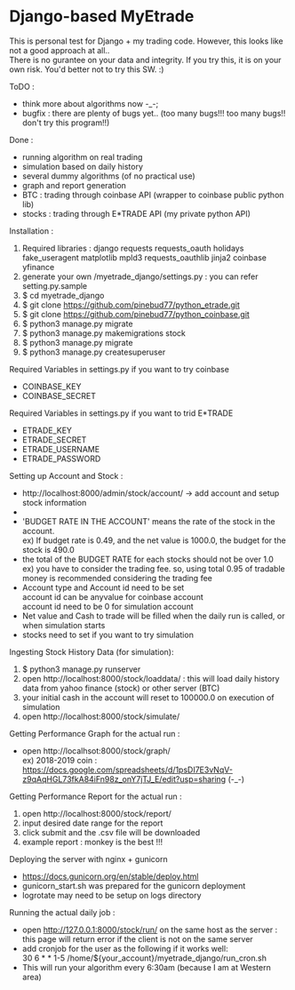 Django-based MyEtrade
=====================

This is personal test for Django + my trading code. However, this looks like not a good approach at all..<br>
There is no gurantee on your data and integrity. If you try this, it is on your own risk. You'd better not to try this SW. :)

ToDO :
* think more about algorithms now -_-;
* bugfix : there are plenty of bugs yet.. (too many bugs!!! too many bugs!! don't try this program!!)

Done :
* running algorithm on real trading
* simulation based on daily history
* several dummy algorithms (of no practical use)
* graph and report generation
* BTC : trading through coinbase API (wrapper to coinbase public python lib)
* stocks : trading through E*TRADE API (my private python API)

Installation :
1. Required libraries : django requests requests_oauth holidays fake_useragent matplotlib mpld3 requests_oauthlib jinja2 coinbase yfinance
1. generate your own /myetrade_django/settings.py : you can refer setting.py.sample
1. $ cd myetrade_django
1. $ git clone https://github.com/pinebud77/python_etrade.git
1. $ git clone https://github.com/pinebud77/python_coinbase.git
1. $ python3 manage.py migrate
1. $ python3 manage.py makemigrations stock
1. $ python3 manage.py migrate
1. $ python3 manage.py createsuperuser

Required Variables in settings.py if you want to try coinbase
* COINBASE_KEY
* COINBASE_SECRET

Required Variables in settings.py if you want to trid E*TRADE
* ETRADE_KEY
* ETRADE_SECRET
* ETRADE_USERNAME
* ETRADE_PASSWORD

Setting up Account and Stock :
* http://localhost:8000/admin/stock/account/ -> add account and setup stock information
* 
* 'BUDGET RATE IN THE ACCOUNT' means the rate of the stock in the account.<br>
ex) If budget rate is 0.49, and the net value is 1000.0, the budget for the stock is 490.0
* the total of the BUDGET RATE for each stocks should not be over 1.0 <br>
ex) you have to consider the trading fee. so, using total 0.95 of tradable money is recommended considering the trading fee
* Account type and Account id need to be set <br>
account id can be anyvalue for coinbase account <br>
account id need to be 0 for simulation account
* Net value and Cash to trade will be filled when the daily run is called, or when simulation starts
* stocks need to set if you want to try simulation

Ingesting Stock History Data (for simulation):
1. $ python3 manage.py runserver
1. open http://localhost:8000/stock/loaddata/ : this will load daily history data from yahoo finance (stock) or other server (BTC)
1. your initial cash in the account will reset to 100000.0 on execution of simulation
1. open http://localhost:8000/stock/simulate/

Getting Performance Graph for the actual run :
* open http://localhsot:8000/stock/graph/ <br>
ex) 2018-2019 coin : https://docs.google.com/spreadsheets/d/1psDI7E3vNqV-z9qAqHGL73fkA84iFn98z_onY7jTJ_E/edit?usp=sharing (-\_-)

Getting Performance Report for the actual run :
1. open http://localhost:8000/stock/report/
1. input desired date range for the report
1. click submit and the .csv file will be downloaded
1. example report : monkey is the best !!!<br>

Deploying the server with nginx + gunicorn
* https://docs.gunicorn.org/en/stable/deploy.html
* gunicorn_start.sh was prepared for the gunicorn deployment
* logrotate may need to be setup on logs directory

Running the actual daily job :
* open http://127.0.0.1:8000/stock/run/ on the same host as the server : this page will return error if the client is not on the same server
* add cronjob for the user as the following if it works well:<br>
30 6 * * 1-5 /home/${your_account}/myetrade_django/run_cron.sh
* This will run your algorithm every 6:30am (because I am at Western area)

